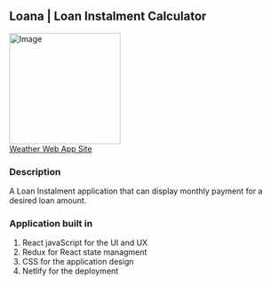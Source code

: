 ## Loana | Loan Instalment Calculator
<a href="https://loana.netlify.app/"><img src="https://i.pinimg.com/originals/9c/d0/ff/9cd0ff6a77f0ae22de9272d498fe225c.jpg" height="200px" alt="Image"/></a>
<br>
<a href="https://loana.netlify.app/">Weather Web App Site </a>

### Description
A Loan Instalment application that can display monthly payment for a desired loan amount.

### Application built in
1. React javaScript for the UI and UX 
2. Redux for React state managment
3. CSS for the application design
4. Netlify for the deployment
